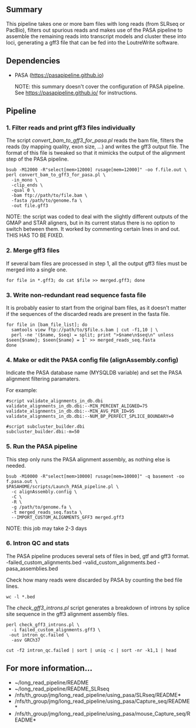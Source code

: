
## Summary
This pipeline takes one or more bam files with long reads (from SLRseq or PacBio), filters out spurious reads and makes use of the PASA pipeline to assemble the remaining reads into transcript models and cluster these into loci, generating a gff3 file that can be fed into the LoutreWrite software.

## Dependencies
- PASA (https://pasapipeline.github.io)

  NOTE: this summary doesn't cover the configuration of PASA pipeline. See https://pasapipeline.github.io/ for instructions.


## Pipeline

### 1. Filter reads and print gff3 files individually
  The script *convert_bam_to_gff3_for_pasa.pl* reads the bam file, filters the reads (by mapping quality, exon size, ...) and writes the gff3 output file. The format of this file is tweaked so that it mimicks the output of the alignment step of the PASA pipeline. 
 
    bsub -M12000 -R"select[mem>12000] rusage[mem=12000]" -oo f.file.out \
    perl convert_bam_to_gff3_for_pasa.pl \
      -in_mono \
      -clip_ends \
      -qual 0 \
      -bam ftp://path/to/file.bam \
      -fasta /path/to/genome.fa \
      -out file.gff3
 
  NOTE: the script was coded to deal with the slightly different outputs of the GMAP and STAR aligners, but in its current status there is no option to switch between them. It worked by commenting certain lines in and out. THIS HAS TO BE FIXED.


### 2. Merge gff3 files
  If several bam files are processed in step 1, all the output gff3 files must be merged into a single one.

    for file in *.gff3; do cat $file >> merged.gff3; done


### 3. Write non-redundant read sequence fasta file
  It is probably easier to start from the original bam files, as it doesn't matter if the sequences of the discarded reads are present in the fasta file.

    for file in [bam_file_list]; do
      samtools view ftp://path/to/$file.s.bam | cut -f1,10 | \
      perl -ne '($name, $seq) = split; print ">$name\n$seq\n" unless $seen{$name}; $seen{$name} = 1' >> merged_reads_seq.fasta
    done


### 4. Make or edit the PASA config file (alignAssembly.config)
  Indicate the PASA database name (MYSQLDB variable) and set the PASA alignment filtering paramaters.

  For example:
  
    #script validate_alignments_in_db.dbi
    validate_alignments_in_db.dbi:--MIN_PERCENT_ALIGNED=75
    validate_alignments_in_db.dbi:--MIN_AVG_PER_ID=95
    validate_alignments_in_db.dbi:--NUM_BP_PERFECT_SPLICE_BOUNDARY=0

    #script subcluster_builder.dbi
    subcluster_builder.dbi:-m=50


### 5. Run the PASA pipeline
  This step only runs the PASA alignment assembly, as nothing else is needed.
  
    bsub -M10000 -R"select[mem>10000] rusage[mem=10000]" -q basement -oo f.pasa.out \
    $PASAHOME/scripts/Launch_PASA_pipeline.pl \
      -c alignAssembly.config \
      -C \
      -R \
      -g /path/to/genome.fa \
      -t merged_reads_seq.fasta \
      --IMPORT_CUSTOM_ALIGNMENTS_GFF3 merged.gff3

  NOTE: this job may take 2-3 days


### 6. Intron QC and stats
  The PASA pipeline produces several sets of files in bed, gtf and gff3 format.
   -failed_custom_alignments.bed
   -valid_custom_alignments.bed
   -pasa_assemblies.bed

  Check how many reads were discarded by PASA by counting the bed file lines.

    wc -l *.bed
  
  The *check_gff3_introns.pl* script generates a breakdown of introns by splice site sequence in the gff3 alignment assembly files.

    perl check_gff3_introns.pl \
      -i failed_custom_alignments.gff3 \
     -out intron_qc.failed \
      -asv GRCh37

    cut -f2 intron_qc.failed | sort | uniq -c | sort -nr -k1,1 | head


## For more information...
* ~/long_read_pipeline/README
* ~/long_read_pipeline/README_SLRseq
* /nfs/th_group/jmg/long_read_pipeline/using_pasa/SLRseq/README\*
* /nfs/th_group/jmg/long_read_pipeline/using_pasa/Capture_seq/README\*
* /nfs/th_group/jmg/long_read_pipeline/using_pasa/mouse_Capture_seq/README\*








